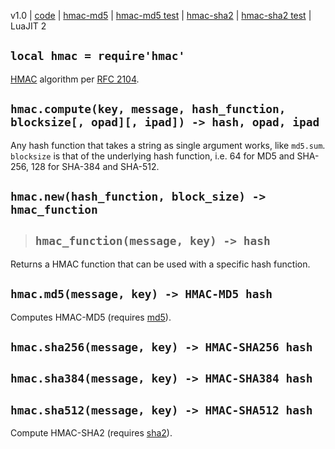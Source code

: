 v1.0 | [code](http://code.google.com/p/lua-files/source/browse/hmac.lua) | [hmac-md5](http://code.google.com/p/lua-files/source/browse/hmac_md5.lua) | [hmac-md5 test](http://code.google.com/p/lua-files/source/browse/hmac_md5_test.lua) | [hmac-sha2](http://code.google.com/p/lua-files/source/browse/hmac_sha2.lua) | [hmac-sha2 test](http://code.google.com/p/lua-files/source/browse/hmac_sha2_test.lua) | LuaJIT 2

## `local hmac = require'hmac'` ##

[HMAC](http://en.wikipedia.org/wiki/HMAC) algorithm per [RFC 2104](http://tools.ietf.org/html/rfc2104).

## `hmac.compute(key, message, hash_function, blocksize[, opad][, ipad]) -> hash, opad, ipad` ##

Any hash function that takes a string as single argument works, like `md5.sum`. `blocksize` is that of the underlying hash function, i.e. 64 for MD5 and SHA-256, 128 for SHA-384 and SHA-512.

## `hmac.new(hash_function, block_size) -> hmac_function` ##
> ## `hmac_function(message, key) -> hash` ##

Returns a HMAC function that can be used with a specific hash function.

## `hmac.md5(message, key) -> HMAC-MD5 hash` ##

Computes HMAC-MD5 (requires [md5](md5.md)).

## `hmac.sha256(message, key) -> HMAC-SHA256 hash` ##
## `hmac.sha384(message, key) -> HMAC-SHA384 hash` ##
## `hmac.sha512(message, key) -> HMAC-SHA512 hash` ##

Compute HMAC-SHA2 (requires [sha2](sha2.md)).